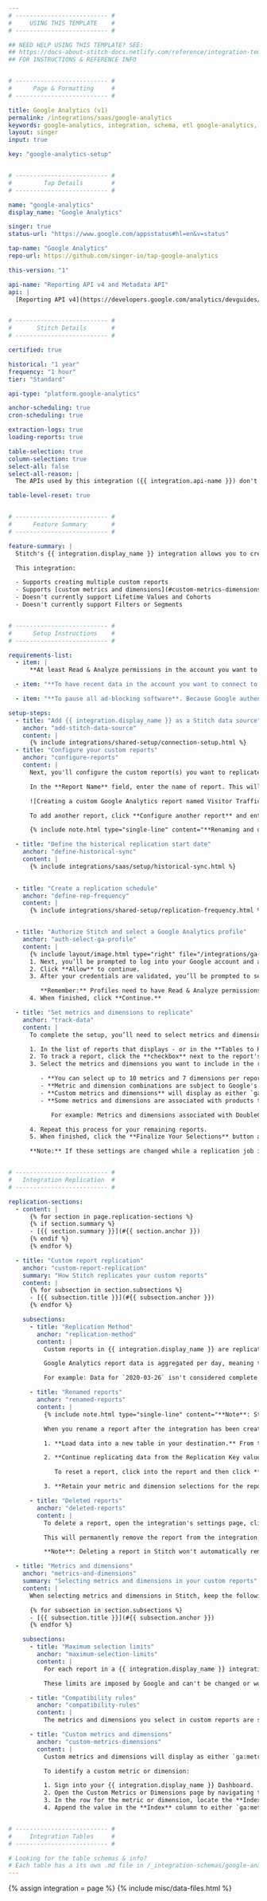 ```yaml
---
# -------------------------- #
#     USING THIS TEMPLATE    #
# -------------------------- #

## NEED HELP USING THIS TEMPLATE? SEE:
## https://docs-about-stitch-docs.netlify.com/reference/integration-templates/saas/
## FOR INSTRUCTIONS & REFERENCE INFO


# -------------------------- #
#      Page & Formatting     #
# -------------------------- #

title: Google Analytics (v1)
permalink: /integrations/saas/google-analytics
keywords: google-analytics, integration, schema, etl google-analytics, google-analytics etl, google-analytics schema
layout: singer
input: true

key: "google-analytics-setup"


# -------------------------- #
#         Tap Details        #
# -------------------------- #

name: "google-analytics"
display_name: "Google Analytics"

singer: true
status-url: "https://www.google.com/appsstatus#hl=en&v=status"

tap-name: "Google Analytics"
repo-url: https://github.com/singer-io/tap-google-analytics

this-version: "1"

api-name: "Reporting API v4 and Metadata API"
api: |
  [Reporting API v4](https://developers.google.com/analytics/devguides/reporting/core/v4){:target="new"} [Metadata API](https://developers.google.com/analytics/devguides/reporting/metadata/v3){:target="new"}


# -------------------------- #
#       Stitch Details       #
# -------------------------- #

certified: true 

historical: "1 year"
frequency: "1 hour"
tier: "Standard"

api-type: "platform.google-analytics"

anchor-scheduling: true
cron-scheduling: true

extraction-logs: true
loading-reports: true

table-selection: true
column-selection: true
select-all: false
select-all-reason: |
  The APIs used by this integration ({{ integration.api-name }}) don't support selecting all fields due to compatibility rules.

table-level-reset: true


# -------------------------- #
#      Feature Summary       #
# -------------------------- #

feature-summary: |
  Stitch's {{ integration.display_name }} integration allows you to create custom reports by selecting the metrics and dimension you want to replicate. You can create multiple reports and configure each of them individually. Refer to the [Schema](#schema) section for more info and an example table schema.

  This integration:

  - Supports creating multiple custom reports
  - Supports [custom metrics and dimensions](#custom-metrics-dimensions)
  - Doesn't currently support Lifetime Values and Cohorts
  - Doesn't currently support Filters or Segments


# -------------------------- #
#      Setup Instructions    #
# -------------------------- #

requirements-list:
  - item: |
      **At least Read & Analyze permissions in the account you want to connect to Stitch**. [See Google's documentation for more info](https://support.google.com/analytics/answer/2884495?hl=en){:target="new"}.

  - item: "**To have recent data in the account you want to connect to Stitch.** Verify that there is data from the past 30 days in the account before continuing."

  - item: "**To pause all ad-blocking software**. Because Google authentication uses pop ups, you may encounter issues if ad blockers aren't disabled during the setup."

setup-steps:
  - title: "Add {{ integration.display_name }} as a Stitch data source"
    anchor: "add-stitch-data-source"
    content: |
      {% include integrations/shared-setup/connection-setup.html %}
  - title: "Configure your custom reports"
    anchor: "configure-reports"
    content: |
      Next, you'll configure the custom report(s) you want to replicate. The report(s) you enter on this page are used to create the tables in your destination.

      In the **Report Name** field, enter the name of report. This will be used to dynamically create the name of the report's corresponding table in the destination:

      ![Creating a custom Google Analytics report named Visitor Traffic]({{ site.baseurl }}/images/integrations/google-analytics-custom-report.png)

      To add another report, click **Configure another report** and enter a name for the report.

      {% include note.html type="single-line" content="**Renaming and deleting reports**: After the integration is created, renaming and deleting reports will have implications how data from this integration is loaded into your destination. Refer to the [Renamed](#renamed-reports) and [Deleted reports](#deleted-reports) sections for more info." %}

  - title: "Define the historical replication start date"
    anchor: "define-historical-sync"
    content: |
      {% include integrations/saas/setup/historical-sync.html %}

  
  - title: "Create a replication schedule"
    anchor: "define-rep-frequency"
    content: |
      {% include integrations/shared-setup/replication-frequency.html %}


  - title: "Authorize Stitch and select a Google Analytics profile"
    anchor: "auth-select-ga-profile"
    content: |
      {% include layout/image.html type="right" file="/integrations/ga-select-profiles.png" alt="Selecting a Google Analytics profile." max-width="400" %}
      1. Next, you’ll be prompted to log into your Google account and approve Stitch’s access to your {{ integration.display_name }} data. **Note that we will only ever read your data.**
      2. Click **Allow** to continue.
      3. After your credentials are validated, you’ll be prompted to select the {{ integration.display_name }} profile you want to connect to Stitch.

         **Remember:** Profiles need to have Read & Analyze permissions to be detected by Stitch. If you don’t see the profile you want in this list, we recommend that you double-check the permission settings.
      4. When finished, click **Continue.**

  - title: "Set metrics and dimensions to replicate"
    anchor: "track-data"
    content: |
      To complete the setup, you’ll need to select metrics and dimensions for each [report](#configure-reports) you want to replicate to your destination.

      1. In the list of reports that displays - or in the **Tables to Replicate** tab, if you skipped this step during setup - locate a report you want to replicate.
      2. To track a report, click the **checkbox** next to the report's name. You'll be redirected to a page with a list of metrics and dimensions available for replication.
      3. Select the metrics and dimensions you want to include in the report. When making your selections, keep the following in mind:

         - **You can select up to 10 metrics and 7 dimensions per report.** This limit is imposed by Google and can't be changed or worked around. When you reach this limit, you won't be able to make any other selections until you de-select a metric or dimension.
         - **Metric and dimension combinations are subject to Google's compatibility rules.** When you select a metric or dimension, all other metrics and dimensions incompatible with the selection will be greyed out. To test your combos before selecting them in Stitch, use [Google's Dimensions & Metrics Explorer](https://ga-dev-tools.appspot.com/dimensions-metrics-explorer/){:target="new"}.
         - **Custom metrics and dimensions** will display as either `ga:metricXX` or `ga:dimensionXX`, where `XX` is replaced with the specific number of the metric or dimension. Refer to the [Custom metrics and dimensions section](#custom-metrics-dimensions) for help identifying custom metrics and dimensions in your {{ integration.display_name }} account.
         - **Some metrics and dimensions are associated with products that must be enabled.** If the product isn't enabled, Stitch will encounter issues during Extraction.

            For example: Metrics and dimensions associated with DoubleClick Campaign Manager can only be replicated successfully if DoubleClick Campaign Manager is enabled.

      4. Repeat this process for your remaining reports.
      5. When finished, click the **Finalize Your Selections** button at the bottom of the screen to save your selections.

      **Note:** If these settings are changed while a replication job is still in progress, they will not be used until the next job starts.


# -------------------------- #
#   Integration Replication  #
# -------------------------- #

replication-sections:
  - content: |
      {% for section in page.replication-sections %}
      {% if section.summary %}
      - [{{ section.summary }}](#{{ section.anchor }})
      {% endif %}
      {% endfor %}

  - title: "Custom report replication"
    anchor: "custom-report-replication"
    summary: "How Stitch replicates your custom reports"
    content: |
      {% for subsection in section.subsections %}
      - [{{ subsection.title }}](#{{ subsection.anchor }})
      {% endfor %}

    subsections:
      - title: "Replication Method"
        anchor: "replication-method"
        content: |
          Custom reports in {{ integration.display_name }} are replicated using Key-based Incremental Replication with `start_date` as a Replication Key. A `start_date` value is a date in `YYYY-MM-DD` format.

          Google Analytics report data is aggregated per day, meaning that the day's data isn't complete until the next day begins. For this reason, data for the current day may be re-replicated until the day is 'complete'. **Note**: The [attribution modeling of your account](https://support.google.com/analytics/answer/1662518?hl=en){:target="new"} may also affect when data is considered complete.

          For example: Data for `2020-03-26` isn't considered complete by Google until `2020-03-27` begins. The integration may re-replicate data for `2020-03-26` until records for `2020-03-27` start to become available.

      - title: "Renamed reports"
        anchor: "renamed-reports"
        content: |
          {% include note.html type="single-line" content="**Note**: Stitch won't send a notification when a report is renamed. We recommend informing your colleagues when a report is renamed to ensure they're using the new, correct destination table." %}

          When you rename a report after the integration has been created, Stitch will:

          1. **Load data into a new table in your destination.** From the date the report is renamed, Stitch will load all data into a new table. The original table will remain in the destination unless you choose to drop it.

          2. **Continue replicating data from the Replication Key value saved for the table.** You'll need to reset the report to re-replicate all data [from the integration's **Start Date**](#define-historical-sync) and have it loaded into the new table.

             To reset a report, click into the report and then click **Report Settings** on the right side of the page. Click the **Reset Report** button.

          3. **Retain your metric and dimension selections for the report.** You won't need to re-select metrics and dimensions.

      - title: "Deleted reports"
        anchor: "deleted-reports"
        content: |
          To delete a report, open the integration's settings page, click **Configure another report**, and click **Remove this report**.

          This will permanently remove the report from the integration, including any selected metrics and dimensions.

          **Note**: Deleting a report in Stitch won't automatically remove the corresponding table in your destination.

  - title: "Metrics and dimensions"
    anchor: "metrics-and-dimensions"
    summary: "Selecting metrics and dimensions in your custom reports"
    content: |
      When selecting metrics and dimensions in Stitch, keep the following in mind:

      {% for subsection in section.subsections %}
      - [{{ subsection.title }}](#{{ subsection.anchor }})
      {% endfor %}

    subsections:
      - title: "Maximum selection limits"
        anchor: "maximum-selection-limits"
        content: |
          For each report in a {{ integration.display_name }} integration, you can select up to [10 metrics](https://developers.google.com/analytics/devguides/reporting/core/v3/reference#metrics){:target="new"} and [7 dimensions](https://developers.google.com/analytics/devguides/reporting/core/v3/reference#dimensions){:target="new"}. 

          These limits are imposed by Google and can't be changed or worked around. When you reach these limits, you won't be able to make any other selections until you de-select a metric or dimension.

      - title: "Compatibility rules"
        anchor: "compatibility-rules"
        content: |
          The metrics and dimensions you select in custom reports are subject to [Google's compatibility rules](https://support.google.com/analytics/answer/1033861?hl=en#ValidDimensionMetricCombinations){:target="new"}. Refer to [Google's Dimensions and Metrics Explorer](https://developers.google.com/analytics/devguides/reporting/core/dimsmets){:target="new"} for a list of valid dimension and metric pairs.

      - title: "Custom metrics and dimensions"
        anchor: "custom-metrics-dimensions"
        content: |
          Custom metrics and dimensions will display as either `ga:metricXX` or `ga:dimensionXX`, where `XX` is replaced with the specific number of the metric or dimension.

          To identify a custom metric or dimension:

          1. Sign into your {{ integration.display_name }} Dashboard.
          2. Open the Custom Metrics or Dimensions page by navigating to **Admin > Property Column > Custom Definitions > Custom Metric/Dimension**.
          3. In the row for the metric or dimension, locate the **Index** column.
          4. Append the value in the **Index** column to either `ga:metric` or `ga:dimension`. For example: If the index for a custom dimension is `1`, the name that displays in Stitch would be `ga:dimension1`.


# -------------------------- #
#     Integration Tables     #
# -------------------------- #

# Looking for the table schemas & info?
# Each table has a its own .md file in /_integration-schemas/google-analytics/v1
---
```

{% assign integration = page %}
{% include misc/data-files.html %}
